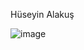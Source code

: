 Hüseyin Alakuş

![image](https://github.com/user-attachments/assets/67776f7b-ccdb-43f0-9204-05a36587415c)
